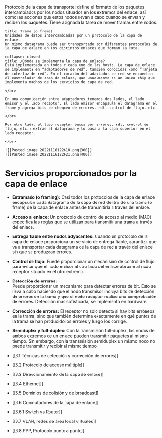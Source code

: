 Protocolo de la capa de transporte: define el formato de los paquetes intercambiados por los nodos situados en los extremos del enlace, así como las acciones que estos nodos llevan a cabo cuando se envían y reciben los paquetes. Tiene asignada la tarea de mover tramas entre nodos.

```ad-info
title: Trama (o frame)
Unidades de datos intercambiadas por un protocolo de la capa de enlace. 
Un mismo datagrama puede ser transportado por diferentes protocolos de la capa de enlace en los distintos enlaces que forman la ruta.
```

```ad-question
collapse: closed
title: ¿Dónde se implementa la capa de enlace?
Está implementada en todos y cada uno de los hosts. La capa de enlace se implementa en “adaptadores de red”, también conocidas como “Tarjeta de interfaz de red”. En el corazón del adaptador de red se encuentra el controlador de capa de enlace, que usualmente es un único chip que implementa muchos de los servicios de capa de red. 

</br>

En una comunicación entre adaptadores tenemos dos lados, el lado emisor y el lado receptor. El lado emisor encapsula el datagrama en el frame y agrega bits de chequeo de errores, rdt, control de flujo, etc. 

</br>

Por otro lado, el lado receptor busca por errores, rdt, control de flujo, etc.; extrae el datagrama y lo pasa a la capa superior en el lado receptor.

</br>

![[Pasted image 20221116122610.png|300]]
![[Pasted image 20221116122621.png|400]]

```

# Servicios proporcionados por la capa de enlace

- **Entramado (o framing):** 
	Casi todos los protocolos de la capa de enlace encapsulan cada datagrama de la capa de red dentro de una trama (o frame) de la capa de enlace antes de transmitirla a través del enlace.

- **Acceso al enlace:**
	Un protocolo de control de acceso al medio (MAC) especifica las reglas que se utilizan para transmitir una trama a través del enlace.

- **Entrega fiable entre nodos adyacentes:** 
	Cuando un protocolo de la capa de enlace proporciona un servicio de entrega fiable, garantiza que va a transportar cada datagrama de la capa de red a través del enlace sin que se produzcan errores.

- **Control de flujo:** 
	Puede proporcionar un mecanismo de control de flujo para evitar que el nodo emisor al otro lado del enlace abrume al nodo receptor situado en el otro extremo.

- **Detección de errores:**  
	Puede proporcionar un mecanismo para detectar errores de bit. Esto se lleva a cabo haciendo que el nodo transmisor incluya bits de detección de errores en la trama y que el nodo receptor realice una comprobación de errores. Detección más sofisticada, se implementa en hardware.

- **Corrección de errores:** 
	El receptor no solo detecta si hay bits erróneos en la trama, sino que también determina exactamente en qué puntos de la trama se han producido los errores y luego los corrige.

- **Semiduplex y full-duplex:** 
	Con la transmisión full-duplex, los nodos de ambos extremos de un enlace pueden transmitir paquetes al mismo tiempo. Sin embargo, con la transmisión semiduplex un mismo nodo no puede transmitir y recibir al mismo tiempo.

- [[6.1 Técnicas de detección y corrección de errores]]
- [[6.2 Protocolo de acceso múltiple]]
- [[6.3 Direccionamiento de la capa de enlace]]
- [[6.4 Ethernet]]
- [[6.5 Dominios de colisión y de broadcast]]
- [[6.6 Conmutadores de la capa de enlace]]
- [[6.6.1 Switch vs Router]]
- [[6.7 VLAN, redes de área local virtuales]]
- [[6.8 PPP, Protocolo punto a punto]]